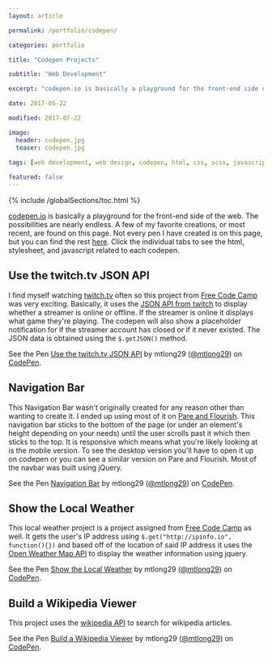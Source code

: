 ```yaml
---
layout: article

permalink: /portfolio/codepen/

categories: portfolio

title: "Codepen Projects"

subtitle: "Web Development"

excerpt: "codepen.io is basically a playground for the front-end side of the web. A few of my favorite creations are found here."

date: 2017-05-22

modified: 2017-07-22

image: 
  header: codepen.jpg
  teaser: codepen.jpg
  
tags: [web development, web design, codepen, html, css, scss, javascript, jquery]

featured: false
---
```

{% include /globalSections/toc.html %}

<a class="fancyLink" href="http://www.codepen.io" target="_blank">codepen.io</a> is basically a playground for the front-end side of the web. The possibilities are nearly endless. A few of my favorite creations, or most recent, are found on this page. Not every pen I have created is on this page, but you can find the rest <a class="fancyLink" href="http://codepen.io/mtlong29/#" target="_blank">here</a>. Click the individual tabs to see the html, stylesheet, and javascript related to each codepen.

## Use the twitch.tv JSON API
I find myself watching <a class="fancyLink" href="https://www.twitch.tv" target="_blank">twitch.tv</a> often so this project from <a class="fancyLink" href="https://www.freecodecamp.com/challenges/use-the-twitchtv-json-api" target="_blank">Free Code Camp</a> was very exciting. Basically, it uses the <a class="fancyLink" href="https://dev.twitch.tv/docs" target="_blank">JSON API from twitch</a> to display whether a streamer is online or offline. If the streamer is online it displays what game they're playing. The codepen will also show a placeholder notification for if the streamer account has closed or if it never existed. The JSON data is obtained using the `$.getJSON()` method.

<p data-height="400" data-theme-id="0" data-slug-hash="PmPEgE" data-default-tab="result" data-user="mtlong29" data-embed-version="2" data-pen-title="Use the twitch.tv JSON API" class="codepen">See the Pen <a class="fancyLink" href="http://codepen.io/mtlong29/pen/PmPEgE/">Use the twitch.tv JSON API</a> by mtlong29 (<a class="fancyLink" href="http://codepen.io/mtlong29">@mtlong29</a>) on <a class="fancyLink" href="http://codepen.io">CodePen</a>.</p>
<script async src="https://production-assets.codepen.io/assets/embed/ei.js"></script>

## Navigation Bar
This Navigation Bar wasn't originally created for any reason other than wanting to create it. I ended up using most of it on <a class="fancyLink" href="http://www.pareandflourish.com/" target="_blank">Pare and Flourish</a>. This navigation bar sticks to the bottom of the page (or under an element's height depending on your needs) until the user scrolls past it which then sticks to the top. It is responsive which means what you're likely looking at is the mobile version. To see the desktop version you'll have to open it up on codepen or you can see a similar version on Pare and Flourish. Most of the navbar was built using jQuery.

<p data-height="400" data-theme-id="0" data-slug-hash="vZrExQ" data-default-tab="result" data-user="mtlong29" data-embed-version="2" data-pen-title="Navigation Bar" class="codepen">See the Pen <a href="https://codepen.io/mtlong29/pen/vZrExQ/">Navigation Bar</a> by mtlong29 (<a href="https://codepen.io/mtlong29">@mtlong29</a>) on <a href="https://codepen.io">CodePen</a>.</p>
<script async src="https://production-assets.codepen.io/assets/embed/ei.js"></script>

## Show the Local Weather 
This local weather project is a project assigned from <a class="fancyLink" href="https://www.freecodecamp.com/challenges/show-the-local-weather" target="_blank">Free Code Camp</a> as well. It gets the user's IP address using `$.get("http://ipinfo.io", function(){})` and based off of the location of said IP address it uses the <a class="fancyLink" href="https://openweathermap.org/current" target="_blank">Open Weather Map API</a> to display the weather information using jquery.

<p data-height="400" data-theme-id="0" data-slug-hash="zZVMor" data-default-tab="result" data-user="mtlong29" data-embed-version="2" data-pen-title="Show the Local Weather" class="codepen">See the Pen <a class="fancyLink" href="http://codepen.io/mtlong29/pen/zZVMor/" target="_blank">Show the Local Weather</a> by mtlong29 (<a class="fancyLink" href="http://codepen.io/mtlong29" target="_blank">@mtlong29</a>) on <a class="fancyLink" href="http://codepen.io" target="_blank">CodePen</a>.</p>
<script async src="https://production-assets.codepen.io/assets/embed/ei.js"></script>

## Build a Wikipedia Viewer
This project uses the <a class="fancyLink" href="https://www.mediawiki.org/wiki/API:Main_page" target="_blank">wikipedia API</a> to search for wikipedia articles.

<p data-height="400" data-theme-id="0" data-slug-hash="dWbdqb" data-default-tab="result" data-user="mtlong29" data-embed-version="2" data-pen-title="Build a Wikipedia Viewer" class="codepen">See the Pen <a class="fancyLink" href="http://codepen.io/mtlong29/pen/dWbdqb/" target="_blank">Build a Wikipedia Viewer</a> by mtlong29 (<a class="fancyLink" href="http://codepen.io/mtlong29" target="_blank">@mtlong29</a>) on <a class="fancyLink" href="http://codepen.io" target="_blank">CodePen</a>.</p>
<script async src="https://production-assets.codepen.io/assets/embed/ei.js"></script>
